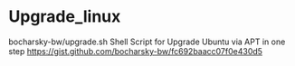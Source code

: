 # Upgrade_linux

bocharsky-bw/upgrade.sh
Shell Script for Upgrade Ubuntu via APT in one step
https://gist.github.com/bocharsky-bw/fc692baacc07f0e430d5
